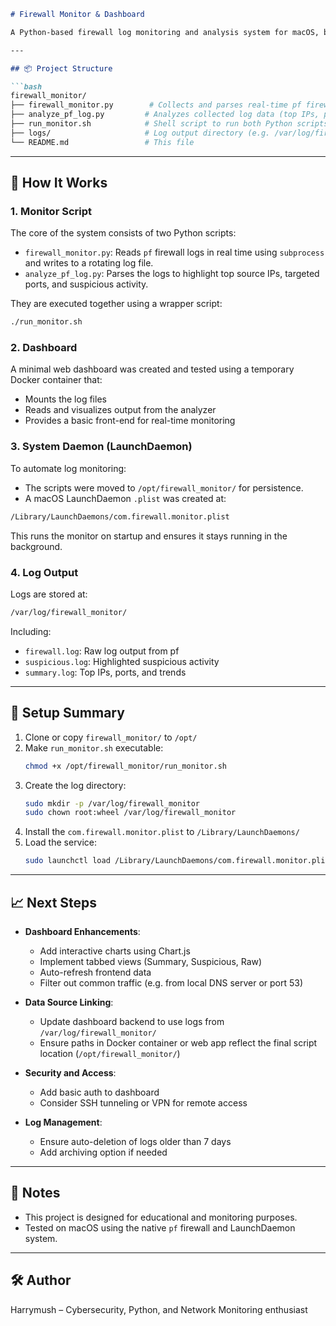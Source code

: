 
```markdown
# Firewall Monitor & Dashboard

A Python-based firewall log monitoring and analysis system for macOS, built to run continuously in the background as a system daemon. It collects, processes, and exposes firewall data for local or remote dashboard viewing.

---

## 📦 Project Structure

```bash
firewall_monitor/
├── firewall_monitor.py        # Collects and parses real-time pf firewall logs
├── analyze_pf_log.py         # Analyzes collected log data (top IPs, ports, etc.)
├── run_monitor.sh            # Shell script to run both Python scripts together
├── logs/                     # Log output directory (e.g. /var/log/firewall_monitor/)
└── README.md                 # This file
```

---

## 🔧 How It Works

### 1. **Monitor Script**
The core of the system consists of two Python scripts:

- `firewall_monitor.py`: Reads `pf` firewall logs in real time using `subprocess` and writes to a rotating log file.
- `analyze_pf_log.py`: Parses the logs to highlight top source IPs, targeted ports, and suspicious activity.

They are executed together using a wrapper script:

```bash
./run_monitor.sh
```

### 2. **Dashboard**
A minimal web dashboard was created and tested using a temporary Docker container that:

- Mounts the log files
- Reads and visualizes output from the analyzer
- Provides a basic front-end for real-time monitoring

### 3. **System Daemon (LaunchDaemon)**
To automate log monitoring:

- The scripts were moved to `/opt/firewall_monitor/` for persistence.
- A macOS LaunchDaemon `.plist` was created at:

```bash
/Library/LaunchDaemons/com.firewall.monitor.plist
```

This runs the monitor on startup and ensures it stays running in the background.

### 4. **Log Output**
Logs are stored at:

```bash
/var/log/firewall_monitor/
```

Including:

- `firewall.log`: Raw log output from pf
- `suspicious.log`: Highlighted suspicious activity
- `summary.log`: Top IPs, ports, and trends

---

## 🚀 Setup Summary

1. Clone or copy `firewall_monitor/` to `/opt/`
2. Make `run_monitor.sh` executable:
   ```bash
   chmod +x /opt/firewall_monitor/run_monitor.sh
   ```
3. Create the log directory:
   ```bash
   sudo mkdir -p /var/log/firewall_monitor
   sudo chown root:wheel /var/log/firewall_monitor
   ```
4. Install the `com.firewall.monitor.plist` to `/Library/LaunchDaemons/`
5. Load the service:
   ```bash
   sudo launchctl load /Library/LaunchDaemons/com.firewall.monitor.plist
   ```

---

## 📈 Next Steps

- **Dashboard Enhancements**:
  - Add interactive charts using Chart.js
  - Implement tabbed views (Summary, Suspicious, Raw)
  - Auto-refresh frontend data
  - Filter out common traffic (e.g. from local DNS server or port 53)

- **Data Source Linking**:
  - Update dashboard backend to use logs from `/var/log/firewall_monitor/`
  - Ensure paths in Docker container or web app reflect the final script location (`/opt/firewall_monitor/`)

- **Security and Access**:
  - Add basic auth to dashboard
  - Consider SSH tunneling or VPN for remote access

- **Log Management**:
  - Ensure auto-deletion of logs older than 7 days
  - Add archiving option if needed

---

## 🧠 Notes

- This project is designed for educational and monitoring purposes.
- Tested on macOS using the native `pf` firewall and LaunchDaemon system.

---

## 🛠️ Author

Harrymush – Cybersecurity, Python, and Network Monitoring enthusiast  
```


